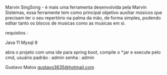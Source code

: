 Marvin SingSong  - é mais uma ferramenta desenvolvida pela Marvin Sistemas, essa ferramente tem como principal objetivo auxiliar
músicos que precisam ter o seu repertório na palma da mão, de forma simples, podendo editar tanto os blocos de musicas como as 
musicas em si.

requisitos :

Java 11
Mysql 8

abra o projeto com uma ide para spring boot, compile o *.jar e execute pelo cmd, usuário padrão : admin senha : admin

Gustavo Matos
gustavo3635@hotmail.com
